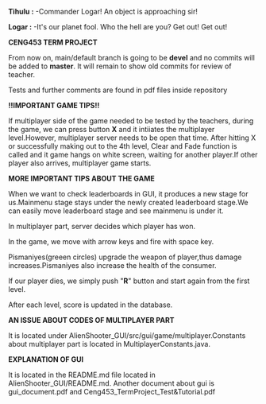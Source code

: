 **Tihulu :** -Commander Logar! An object is approaching sir!

**Logar  :** -It's our planet fool. Who the hell are you? Get out! Get out!

**CENG453 TERM PROJECT**

From now on, main/default branch is going to be **devel** and no commits will be added to **master**. It will remain to show old commits for review of teacher.

Tests and further comments are found in pdf files inside repository

**!!IMPORTANT GAME TIPS!!**

If multiplayer side of the game needed to be tested by the teachers, during the game, we can press button **X** and it intiiates the multiplayer level.However, multiplayer server needs to be open that time. After hitting X or successfully making out to the 4th level, Clear and Fade function is called and it game hangs on white screen, waiting for another player.If other player also arrives, multiplayer game starts.

**MORE IMPORTANT TIPS ABOUT THE GAME**

When we want to check leaderboards in GUI, it produces a new stage for us.Mainmenu stage stays under the newly created leaderboard stage.We can easily move leaderboard stage and see mainmenu is under it.

In multiplayer part, server decides which player has won.

In the game, we move with arrow keys and fire with space key.

Pismaniyes(greeen circles) upgrade the weapon of player,thus damage increases.Pismaniyes also increase the health of the consumer.

If our player dies, we simply push "**R**" button and start again from the first level.

After each level, score is updated in the database. 


**AN ISSUE ABOUT CODES OF MULTIPLAYER PART**

It is located under  AlienShooter_GUI/src/gui/game/multiplayer.Constants about multiplayer part is located in MultiplayerConstants.java.



**EXPLANATION OF GUI**

It is located in the README.md file located in AlienShooter_GUI/README.md.
Another document about gui is gui_document.pdf and Ceng453_TermProject_Test&Tutorial.pdf
